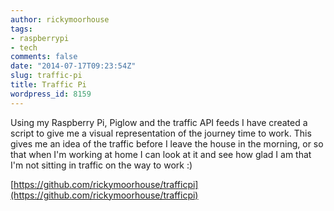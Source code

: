 ```yaml
---
author: rickymoorhouse
tags:
- raspberrypi
- tech
comments: false
date: "2014-07-17T09:23:54Z"
slug: traffic-pi
title: Traffic Pi
wordpress_id: 8159
---
```


Using my Raspberry Pi, Piglow and the traffic API feeds I have created a script to give me a visual representation of the journey time to work. This gives me an idea of the traffic before I leave the house in the morning, or so that when I'm working at home I can look at it and see how glad I am that I'm not sitting in traffic on the way to work :)

[https://github.com/rickymoorhouse/trafficpi](https://github.com/rickymoorhouse/trafficpi)
